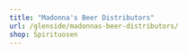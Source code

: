 ```yaml
---
title: "Madonna's Beer Distributors"
url: /glenside/madonnas-beer-distributors/
shop: Spirituosen
---
```

